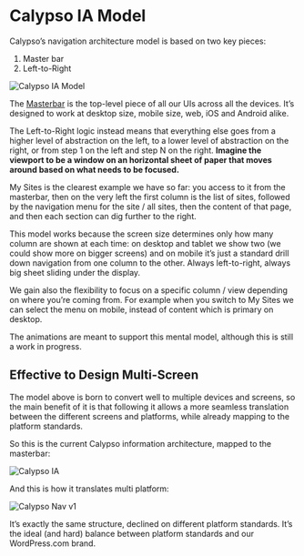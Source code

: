 # Calypso IA Model

Calypso’s navigation architecture model is based on two key pieces:

1. Master bar
2. Left-to-Right

![Calypso IA Model](/calypso/images/devdocs/calypso-ai-model.png "Calypso IA Model")

The [Masterbar](https://intenseminimalism.com/2013/the-master-bar-pattern-design-and-usage/) is the top-level piece of all our UIs across all the devices. It’s designed to work at desktop size, mobile size, web, iOS and Android alike.

The Left-to-Right logic instead means that everything else goes from a higher level of abstraction on the left, to a lower level of abstraction on the right, or from step 1 on the left and step N on the right. **Imagine the viewport to be a window on an horizontal sheet of paper that moves around based on what needs to be focused.**

My Sites is the clearest example we have so far: you access to it from the masterbar, then on the very left the first column is the list of sites, followed by the navigation menu for the site / all sites, then the content of that page, and then each section can dig further to the right.

This model works because the screen size determines only how many column are shown at each time: on desktop and tablet we show two (we could show more on bigger screens) and on mobile it’s just a standard drill down navigation from one column to the other. Always left-to-right, always big sheet sliding under the display.

We gain also the flexibility to focus on a specific column / view depending on where you’re coming from. For example when you switch to My Sites we can select the menu on mobile, instead of content which is primary on desktop.

The animations are meant to support this mental model, although this is still a work in progress.

## Effective to Design Multi-Screen
The model above is born to convert well to multiple devices and screens, so the main benefit of it is that following it allows a more seamless translation between the different screens and platforms, while already mapping to the platform standards.

So this is the current Calypso information architecture, mapped to the masterbar:

![Calypso IA](/calypso/images/devdocs/calypso-ai.png "Calypso IA")

And this is how it translates multi platform:

![Calypso Nav v1](/calypso/images/devdocs/calypso-mobile-fit.png "Calypso Nav v1")

It’s exactly the same structure, declined on different platform standards. It’s the ideal (and hard) balance between platform standards and our WordPress.com brand.
